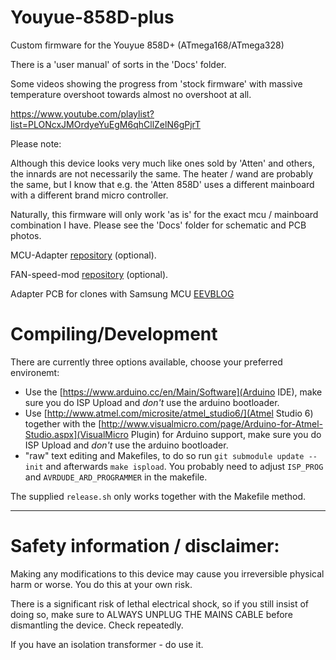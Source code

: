 
Youyue-858D-plus
================

Custom firmware for the Youyue 858D+ (ATmega168/ATmega328)

There is a 'user manual' of sorts in the 'Docs' folder.

Some videos showing the progress from 'stock firmware' with massive temperature overshoot
towards almost no overshoot at all.

https://www.youtube.com/playlist?list=PLONcxJMOrdyeYuEgM6qhCllZelN6gPjrT


Please note:

Although this device looks very much like ones sold by 'Atten' and others, the innards
are not necessarily the same. The heater / wand are probably the same, but I know that
e.g. the 'Atten 858D' uses a different mainboard with a different brand micro controller.

Naturally, this firmware will only work 'as is' for the exact mcu / mainboard combination I have.
Please see the 'Docs' folder for schematic and PCB photos.

MCU-Adapter [repository](//github.com/madworm/Youyue-858D-plus-MCU-adapter) (optional).

FAN-speed-mod [repository](//github.com/madworm/Youyue-858D-plus-FAN-speed-mod) (optional).

Adapter PCB for clones with Samsung MCU [EEVBLOG](http://www.eevblog.com/forum/reviews/youyue-858d-some-reverse-engineering-custom-firmware/165/)


Compiling/Development
=====================
There are currently three options available, choose your preferred environemt:
* Use the [https://www.arduino.cc/en/Main/Software](Arduino IDE), make sure you do ISP Upload and _don't_ use the arduino bootloader.
* Use [http://www.atmel.com/microsite/atmel_studio6/](Atmel Studio 6) together with the [http://www.visualmicro.com/page/Arduino-for-Atmel-Studio.aspx](VisualMicro Plugin) for Arduino support, make sure you do ISP Upload and _don't_ use the arduino bootloader.
* "raw" text editing and Makefiles, to do so run `git submodule update --init` and afterwards `make ispload`. You probably need to adjust `ISP_PROG` and `AVRDUDE_ARD_PROGRAMMER` in the makefile.

The supplied `release.sh` only works together with the Makefile method.

---

Safety information / disclaimer:
================================

Making any modifications to this device may cause you irreversible physical harm or worse.
You do this at your own risk. 

There is a significant risk of lethal electrical shock, so if you still insist of doing so, make sure to
ALWAYS UNPLUG THE MAINS CABLE before dismantling the device. Check repeatedly.

If you have an isolation transformer - do use it.

